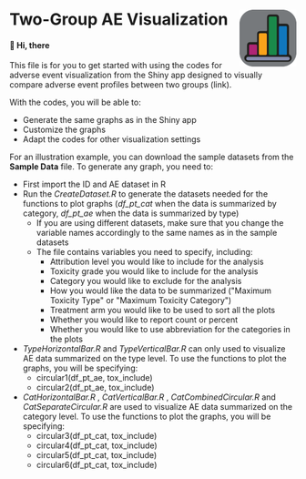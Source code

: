 # Two-Group AE Visualization <img src="app_Visualization_old.png" align="right" width="100" />

#### :wave: Hi, there

This file is for you to get started with using the codes for adverse event visualization from the Shiny app designed to visually compare adverse event profiles between two groups (link). 


With the codes, you will be able to:

* Generate the same graphs as in the Shiny app
* Customize the graphs
* Adapt the codes for other visualization settings

For an illustration example, you can download the sample datasets from the **Sample Data** file. To generate any graph, you need to:

* First import the ID and AE dataset in R
* Run the *CreateDataset.R* to generate the datasets needed for the functions to plot graphs (*df_pt_cat* when the data is summarized by category, *df_pt_ae* when the data is summarized by type)
  * If you are using different datasets, make sure that you change the variable names accordingly to the same names as in the sample datasets
  * The file contains variables you need to specify, including:
    * Attribution level you would like to include for the analysis
    * Toxicity grade you would like to include for the analysis
    * Category you would like to exclude for the analysis
    * How you would like the data to be summarized ("Maximum Toxicity Type" or "Maximum Toxicity Category")
    * Treatment arm you would like to be used to sort all the plots
    * Whether you would like to report count or percent
    * Whether you would like to use abbreviation for the categories in the plots
* *TypeHorizontalBar.R* and *TypeVerticalBar.R* can only used to visualize AE data summarized on the type level. To use the functions to plot the graphs, you will be specifying:
  * circular1(df_pt_ae, tox_include)
  * circular2(df_pt_ae, tox_include)
* *CatHorizontalBar.R* , *CatVerticalBar.R* , *CatCombinedCircular.R* and *CatSeparateCircular.R* are used to visualize AE data summarized on the category level. To use the functions to plot the graphs, you will be specifying:
  * circular3(df_pt_cat, tox_include)
  * circular4(df_pt_cat, tox_include)
  * circular5(df_pt_cat, tox_include)
  * circular6(df_pt_cat, tox_include)
